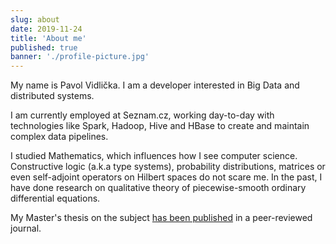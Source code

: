 ```yaml
---
slug: about
date: 2019-11-24
title: 'About me'
published: true
banner: './profile-picture.jpg'
---
```


My name is Pavol Vidlička. I am a developer interested in Big Data and distributed systems.

I am currently employed at Seznam.cz, working day-to-day with technologies like Spark, Hadoop, Hive and HBase to create and maintain complex data pipelines.

I studied Mathematics, which influences how I see computer science. Constructive logic (a.k.a type systems), probability distributions, matrices or even self-adjoint operators on Hilbert spaces do not scare me. In the past, I have done research on qualitative theory of piecewise-smooth ordinary differential equations.

My Master's thesis on the subject [has been published](https://www.aimspress.com/article/10.3934/math.2019.5.1466) in a peer-reviewed journal.
